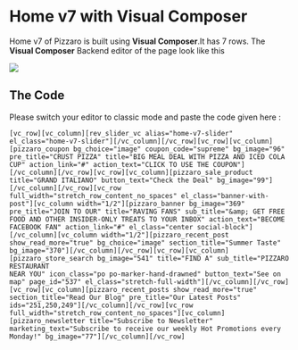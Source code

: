 # Home v7 with Visual Composer

Home v7 of Pizzaro is built using **Visual Composer**.It has 7 rows. The **Visual Composer** Backend editor of the page look like this

![](http://transvelo.github.io/docs/pizzaro/images/vc-home-v7.png)

## The Code

Please switch your editor to classic mode and paste the code given here :

```
[vc_row][vc_column][rev_slider_vc alias="home-v7-slider" el_class="home-v7-slider"][/vc_column][/vc_row][vc_row][vc_column][pizzaro_coupon bg_choice="image" coupon_code="supreme" bg_image="96" pre_title="CRUST PIZZA" title="BIG MEAL DEAL WITH PIZZA AND ICED COLA CUP" action_link="#" action_text="CLICK TO USE THE COUPON"][/vc_column][/vc_row][vc_row][vc_column][pizzaro_sale_product title="GRAND ITALIANO" button_text="Check the Deal" bg_image="99"][/vc_column][/vc_row][vc_row full_width="stretch_row_content_no_spaces" el_class="banner-with-post"][vc_column width="1/2"][pizzaro_banner bg_image="369" pre_title="JOIN TO OUR" title="RAVING FANS" sub_title="&amp; GET FREE FOOD AND OTHER INSIDER-ONLY TREATS TO YOUR INBOX" action_text="BECOME FACEBOOK FAN" action_link="#" el_class="center social-block"][/vc_column][vc_column width="1/2"][pizzaro_recent_post show_read_more="true" bg_choice="image" section_title="Summer Taste" bg_image="370"][/vc_column][/vc_row][vc_row][vc_column][pizzaro_store_search bg_image="541" title="FIND A" sub_title="PIZZARO RESTAURANT
NEAR YOU" icon_class="po po-marker-hand-drawned" button_text="See on map" page_id="537" el_class="stretch-full-width"][/vc_column][/vc_row][vc_row][vc_column][pizzaro_recent_posts show_read_more="true" section_title="Read Our Blog" pre_title="Our Latest Posts" ids="251,250,249"][/vc_column][/vc_row][vc_row full_width="stretch_row_content_no_spaces"][vc_column][pizzaro_newsletter title="Subscribe to Newsletter" marketing_text="Subscribe to receive our weekly Hot Promotions every Monday!" bg_image="77"][/vc_column][/vc_row]
```
